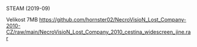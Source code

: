 STEAM (2019-09)

Velikost 7MB https://github.com/hornster02/NecroVisioN_Lost_Company-2010-CZ/raw/main/NecroVisioN_Lost_Company_2010_cestina_widescreen_jine.rar

